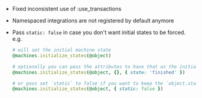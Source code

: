 *   Fixed inconsistent use of :use_transactions 

*   Namespaced integrations are not registered by default anymore

*   Pass `static: false` in case you don't want initial states to be forced. e.g.

    ```ruby
    # will set the initial machine state
    @machines.initialize_states(@object)

    # optionally you can pass the attributes to have that as the initial state
    @machines.initialize_states(@object, {}, { state: 'finished' })

    # or pass set `static` to false if you want to keep the `object.state` current value
    @machines.initialize_states(@object, { static: false })
    ```
